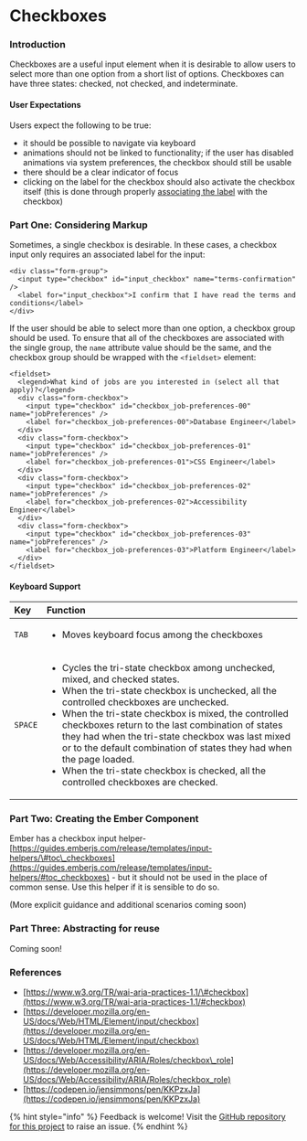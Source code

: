 # Checkboxes

### Introduction

Checkboxes are a useful input element when it is desirable to allow users to select more than one option from a short list of options. Checkboxes can have three states: checked, not checked, and indeterminate. 

#### User Expectations

Users expect the following to be true: 

* it should be possible to navigate via keyboard 
* animations should not be linked to functionality; if the user has disabled animations via system preferences, the checkbox should still be usable
* there should be a clear indicator of focus
* clicking on the label for the checkbox should also activate the checkbox itself \(this is done through properly [associating the label](../../general-considerations/considering-forms.md#labels) with the checkbox\)

### Part One: Considering Markup

Sometimes, a single checkbox is desirable. In these cases, a checkbox input only requires an associated label for the input: 

```markup
<div class="form-group">
  <input type="checkbox" id="input_checkbox" name="terms-confirmation" />
  <label for="input_checkbox">I confirm that I have read the terms and conditions</label>
</div>
```

If the user should be able to select more than one option, a checkbox group should be used. To ensure that all of the checkboxes are associated with the single group, the `name` attribute value should be the same, and the checkbox group should be wrapped with the `<fieldset>` element: 

```markup
<fieldset>
  <legend>What kind of jobs are you interested in (select all that apply)?</legend>
  <div class="form-checkbox">
    <input type="checkbox" id="checkbox_job-preferences-00" name="jobPreferences" />
    <label for="checkbox_job-preferences-00">Database Engineer</label>
  </div>
  <div class="form-checkbox">
    <input type="checkbox" id="checkbox_job-preferences-01" name="jobPreferences" />
    <label for="checkbox_job-preferences-01">CSS Engineer</label>
  </div>
  <div class="form-checkbox">
    <input type="checkbox" id="checkbox_job-preferences-02" name="jobPreferences" />
    <label for="checkbox_job-preferences-02">Accessibility Engineer</label>
  </div>
  <div class="form-checkbox">
    <input type="checkbox" id="checkbox_job-preferences-03" name="jobPreferences" />
    <label for="checkbox_job-preferences-03">Platform Engineer</label>
  </div>
</fieldset>
```

#### Keyboard Support

<table>
  <thead>
    <tr>
      <th style="text-align:left">Key</th>
      <th style="text-align:left">Function</th>
    </tr>
  </thead>
  <tbody>
    <tr>
      <td style="text-align:left"><code>TAB</code>
      </td>
      <td style="text-align:left">
        <ul>
          <li>Moves keyboard focus among the checkboxes</li>
        </ul>
      </td>
    </tr>
    <tr>
      <td style="text-align:left"><code>SPACE</code>
      </td>
      <td style="text-align:left">
        <ul>
          <li>Cycles the tri-state checkbox among unchecked, mixed, and checked states.</li>
          <li>When the tri-state checkbox is unchecked, all the controlled checkboxes
            are unchecked.</li>
          <li>When the tri-state checkbox is mixed, the controlled checkboxes return
            to the last combination of states they had when the tri-state checkbox
            was last mixed or to the default combination of states they had when the
            page loaded.</li>
          <li>When the tri-state checkbox is checked, all the controlled checkboxes
            are checked.</li>
        </ul>
      </td>
    </tr>
  </tbody>
</table>

### Part Two: Creating the Ember Component

Ember has a checkbox input helper-  [https://guides.emberjs.com/release/templates/input-helpers/\#toc\_checkboxes](https://guides.emberjs.com/release/templates/input-helpers/#toc_checkboxes) - but it should not be used in the place of common sense. Use this helper if it is sensible to do so. 

\(More explicit guidance and additional scenarios coming soon\)

### Part Three: Abstracting for reuse

Coming soon!

### References

* [https://www.w3.org/TR/wai-aria-practices-1.1/\#checkbox](https://www.w3.org/TR/wai-aria-practices-1.1/#checkbox)
* [https://developer.mozilla.org/en-US/docs/Web/HTML/Element/input/checkbox](https://developer.mozilla.org/en-US/docs/Web/HTML/Element/input/checkbox)
* [https://developer.mozilla.org/en-US/docs/Web/Accessibility/ARIA/Roles/checkbox\_role](https://developer.mozilla.org/en-US/docs/Web/Accessibility/ARIA/Roles/checkbox_role)
* [https://codepen.io/jensimmons/pen/KKPzxJa](https://codepen.io/jensimmons/pen/KKPzxJa)

{% hint style="info" %}
Feedback is welcome! Visit the [GitHub repository for this project](https://github.com/MelSumner/ember-component-patterns) to raise an issue.
{% endhint %}

